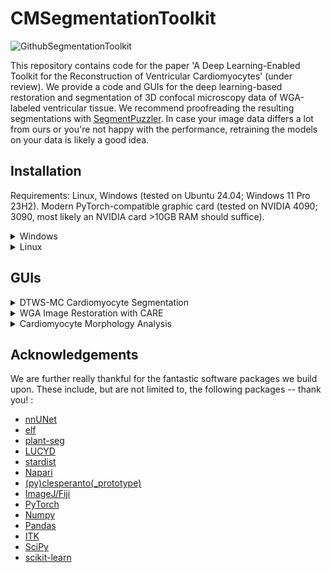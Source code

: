 
# CMSegmentationToolkit
![GithubSegmentationToolkit](https://github.com/user-attachments/assets/07c53edf-d60d-4103-b80d-555c5aa7708d)


This repository contains code for the paper 'A Deep Learning-Enabled Toolkit for the Reconstruction of Ventricular Cardiomyocytes' (under review). We provide a code and GUIs for the deep learning-based restoration and segmentation of 3D confocal microscopy data of WGA-labeled ventricular tissue. We recommend proofreading the resulting segmentations with [SegmentPuzzler](https://github.com/JoeGreiner/SegmentPuzzler). In case your image data differs a lot from ours or you're not happy with the performance, retraining the models on your data is likely a good idea.

## Installation

Requirements: Linux, Windows (tested on Ubuntu 24.04; Windows 11 Pro 23H2). Modern PyTorch-compatible graphic card (tested on NVIDIA 4090; 3090, most likely an NVIDIA card >10GB RAM should suffice).

<details>
<summary>Windows</summary>

There are two environments available: one for PyTorch GPU/TensorFlow CPU, and another for TensorFlow GPU only. TensorFlow is required for the restoration workflow. On Windows, TensorFlow GPU works only with versions <2.11 and cudnn 8.1.0/cuda 11.2, which are incompatible with the latest PyTorch versions. You can switch environments to use TensorFlow (GPU) for restoration, taking advantage of GPU acceleration. Alternatively, you can use the conda_env_windows.yml, which runs the restoration workflow on the CPU. Despite being slower, it handles small/medium stacks in a reasonable time due to the network's size. If unsure, please use conda_env_windows.yml.

Steps:
1. Clone/download this repository and navigate to the folder.
``` bash
git clone https://github.com/JoeGreiner/CMSegmentationToolkit.git
cd CMSegmentationToolkit
```
2. Install the conda environment.
```
 conda env create --file conda_env_windows.yml
OR
 conda env create --file environment_windows_tf_GPU.yml  (for tensorflow/GPU)
```
3. Activate the conda environment.
```
conda activate CMSegmentationToolkit
OR
conda activate CMSegmentationToolkitTF (for tensorflow/GPU)
```
4. Install the package. 
```
pip install .
```
5. Use the GUIs for restoration/ segmentation.
```
python A_restoration_GUI.py
python B_segmentation_GUI.py
```
</details>


<details>
<summary>Linux</summary>

Steps:
1. Clone/download this repository and navigate to the folder.
``` bash
git clone https://github.com/JoeGreiner/CMSegmentationToolkit.git
cd CMSegmentationToolkit
```
2. Install the conda environment.
```
 conda env create --file environment_linux.yml
```
3. Activate the conda environment.
```
conda activate CMSegmentationToolkit
```
4. Install the package. 
```
pip install .
```
5. Use the GUIs for restoration/ segmentation.
```
python A_restoration_GUI.py
python B_segmentation_GUI.py
python C_analyse_morphology_GUI.py
```
</details>


## GUIs
<details>
<summary>DTWS-MC Cardiomyocyte Segmentation</summary>

https://github.com/user-attachments/assets/7fdaae7f-f879-4341-b6d8-7c20df6e2f9b

(Please be aware that DTWS-MC may take some while until the processing is finished. In the demo, we run without test time augmentation and ensembling, which accelerates the segmentation. Proofreading at the end with SegmentPuzzler is optional, but recommended.)
</details>

<details>
<summary>WGA Image Restoration with CARE</summary>

 
https://github.com/user-attachments/assets/1fb99faf-d9a8-4085-bf19-a24650fda5fc


</details>
<details>
<summary>Cardiomyocyte Morphology Analysis</summary>

 
https://github.com/user-attachments/assets/bb4d4d24-30d3-44b8-b074-9a7c400e759f


(Opening in SegmentPuzzler is just to visualise the loaded data, but it's not necessary for the workflow.)
</details>

## Acknowledgements
We are further really thankful for the fantastic software packages we build upon. These include, but are not limited to, the following packages -- thank you! :
* [nnUNet](https://github.com/MIC-DKFZ/nnUNet)
* [elf](https://github.com/constantinpape/elf)
* [plant-seg](https://github.com/kreshuklab/plant-seg)
* [LUCYD](https://github.com/ctom2/lucyd-deconvolution)
* [stardist](https://github.com/stardist/stardist)
* [Napari](https://napari.org/stable/)
* [(py)clesperanto(_prototype)](https://github.com/clEsperanto/pyclesperanto_prototype)
* [ImageJ/Fiji](https://fiji.sc/)
* [PyTorch](https://pytorch.org/)
* [Numpy](https://numpy.org/)
* [Pandas](https://pandas.pydata.org/)
* [ITK](https://itk.org/)
* [SciPy](https://www.scipy.org/)
* [scikit-learn](https://scikit-learn.org/stable/)
